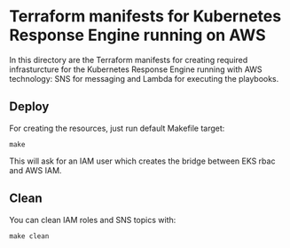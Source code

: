 # Terraform manifests for Kubernetes Response Engine running on AWS

In this directory are the Terraform manifests for creating required infrasturcture
for the Kubernetes Response Engine running with AWS technology: SNS for messaging
and Lambda for executing the playbooks.

## Deploy

For creating the resources, just run default Makefile target:

```
make
```

This will ask for an IAM user which creates the bridge between EKS rbac and AWS IAM.

## Clean

You can clean IAM roles and SNS topics with:

```
make clean
```
